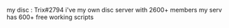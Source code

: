 my disc : Trix#2794 
i've my own disc server with 2600+ members
my serv has 600+ free working scripts
